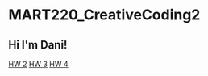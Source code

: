 # MART220_CreativeCoding2
## Hi I'm Dani!
[HW 2](https://dani-briggs.github.io/MART220_CreativeCoding2/HW-2/)
[HW 3](https://dani-briggs.github.io/MART220_CreativeCoding2/HW-3/)
[HW 4](https://dani-briggs.github.io/MART220_CreativeCoding2/HW-3/)
